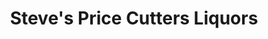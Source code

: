 ---
title: "Steve's Price Cutters Liquors"
url: /wethersfield/steves-price-cutters-liquors/
shop: alcohol
---